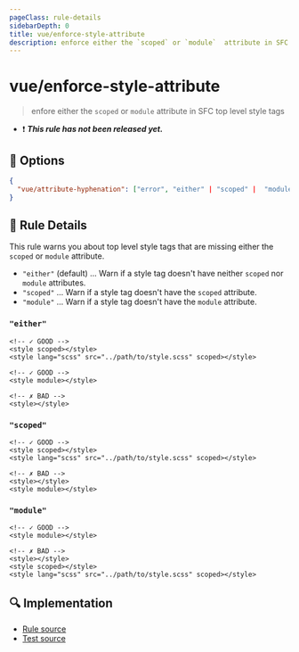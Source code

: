 ```yaml
---
pageClass: rule-details
sidebarDepth: 0
title: vue/enforce-style-attribute
description: enforce either the `scoped` or `module`  attribute in SFC top level style tags
---
```


# vue/enforce-style-attribute

> enfore either the `scoped` or `module` attribute in SFC top level style tags

- :exclamation: <badge text="This rule has not been released yet." vertical="middle" type="error"> ***This rule has not been released yet.*** </badge>

## :wrench: Options

```json
{
  "vue/attribute-hyphenation": ["error", "either" | "scoped" |  "module"]
}
```

## :book: Rule Details

This rule warns you about top level style tags that are missing either the `scoped` or `module` attribute.

- `"either"` (default) ... Warn if a style tag doesn't have neither `scoped` nor `module` attributes.
- `"scoped"` ... Warn if a style tag doesn't have the `scoped` attribute.
- `"module"` ... Warn if a style tag doesn't have the `module` attribute.

### `"either"`

<eslint-code-block :rules="{'vue/enforce-style-attribute': ['error', 'either']}">

```vue
<!-- ✓ GOOD -->
<style scoped></style>
<style lang="scss" src="../path/to/style.scss" scoped></style>

<!-- ✓ GOOD -->
<style module></style>

<!-- ✗ BAD -->
<style></style>
```

</eslint-code-block>

### `"scoped"`

<eslint-code-block :rules="{'vue/enforce-style-attribute': ['error', 'scoped']}">

```vue
<!-- ✓ GOOD -->
<style scoped></style>
<style lang="scss" src="../path/to/style.scss" scoped></style>

<!-- ✗ BAD -->
<style></style>
<style module></style>
```

</eslint-code-block>

### `"module"`

<eslint-code-block :rules="{'vue/enforce-style-attribute': ['error', 'module']}">

```vue
<!-- ✓ GOOD -->
<style module></style>

<!-- ✗ BAD -->
<style></style>
<style scoped></style>
<style lang="scss" src="../path/to/style.scss" scoped></style>
```

</eslint-code-block>

## :mag: Implementation

- [Rule source](https://github.com/vuejs/eslint-plugin-vue/blob/master/lib/rules/enforce-style-attribute.js)
- [Test source](https://github.com/vuejs/eslint-plugin-vue/blob/master/tests/lib/rules/enforce-style-attribute.js)
